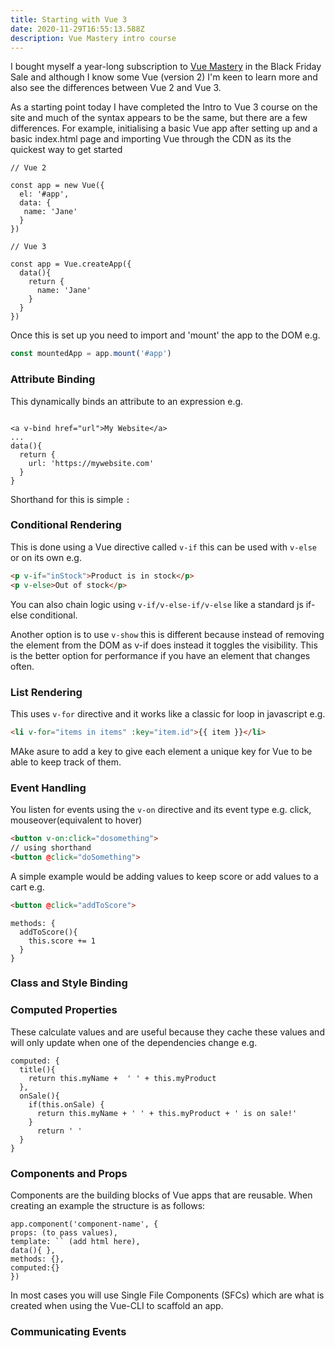```yaml
---
title: Starting with Vue 3
date: 2020-11-29T16:55:13.588Z
description: Vue Mastery intro course
---
```

I bought myself a year-long subscription to [Vue Mastery](https://www.vuemastery.com) in the Black Friday Sale and although I know some Vue (version 2) I'm keen to learn more and also see the differences between Vue 2 and Vue 3. 

As a starting point today I have completed the Intro to Vue 3 course on the site and much of the syntax appears to be the same, but there are a few differences. For example, initialising a basic Vue app after setting up and a basic index.html page and importing Vue through the CDN as its the quickest way to get started

```Vue
// Vue 2

const app = new Vue({
  el: '#app',
  data: {
   name: 'Jane'
  }
})

// Vue 3

const app = Vue.createApp({
  data(){
    return {
      name: 'Jane'
    }
  }
})
```
Once this is set up you need to import and 'mount' the app to the DOM e.g.

```javascript
const mountedApp = app.mount('#app')
```

### Attribute Binding

This dynamically binds an attribute to an expression e.g.

```Vue

<a v-bind href="url">My Website</a>
...
data(){
  return {
    url: 'https://mywebsite.com'
  }
}
```
Shorthand for this is simple `:`

### Conditional Rendering

This is done using a Vue directive called `v-if` this can be used with `v-else` or on its own e.g.

```html
<p v-if="inStock">Product is in stock</p>
<p v-else>Out of stock</p>
```

You can also chain logic using `v-if/v-else-if/v-else` like a standard js if-else conditional.

Another option is to use `v-show` this is different because instead of removing the element from the DOM as v-if does instead it toggles the visibility. This is the better option for performance if you have an element that changes often.

### List Rendering

This uses `v-for` directive and it works like a classic for loop in javascript e.g.

```html
<li v-for="items in items" :key="item.id">{{ item }}</li>
```
MAke asure to add a key to give each element a unique key for Vue to be able to keep track of them.

### Event Handling

You listen for events using the `v-on` directive and its event type e.g. click, mouseover(equivalent to hover)

```html
<button v-on:click="dosomething">
// using shorthand
<button @click="doSomething">
```

A simple example would be adding values to keep score or add values to a cart e.g.

```html
<button @click="addToScore">
```

```Vue
methods: {
  addToScore(){
    this.score += 1
  }
}
```

### Class and Style Binding

### Computed Properties

These calculate values and are useful because they cache these values and will only update when one of the dependencies change e.g.

```vue
computed: {
  title(){
    return this.myName +  ' ' + this.myProduct
  },
  onSale(){
    if(this.onSale) {
      return this.myName + ' ' + this.myProduct + ' is on sale!'
    }
      return ' '
  }
}
```

### Components and Props

Components are the building blocks of Vue apps that are reusable. When creating an example the structure is as follows:

```vue
app.component('component-name', {
props: (to pass values),
template: `` (add html here),
data(){ },
methods: {},
computed:{}
})
```

In most cases you will use Single File Components (SFCs) which are what is created when using the Vue-CLI to scaffold an app.

### Communicating Events